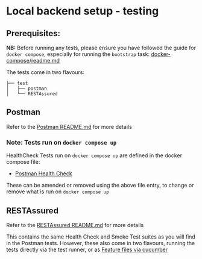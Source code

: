 # Local backend setup - testing

## Prerequisites:
**NB:** Before running any tests, please ensure you have followed the guide for `docker compose`, especially for running the `bootstrap` task:
[docker-compose/readme.md](https://github.com/Backbase/local-backend-setup/blob/main/development/docker-compose/readme.md)

The tests come in two flavours:
```
├── test
│   ├── postman
│   └── RESTAssured     
```

## Postman

Refer to the [Postman README.md](https://github.com/Backbase/local-backend-setup/tree/main/test/postman/README.md) for more details

### Note: Tests run on `docker compose up`
HealthCheck Tests run on `docker compose up` are defined in the docker compose file:
- [Postman Health Check](https://github.com/search?q=repo%3ABackbase%2Flocal-backend-setup%20postman-health-check%3A&type=code)

These can be amended or removed using the above file entry, to change or remove what is run on `docker compose up`

## RESTAssured

Refer to the [RESTAssured README.md](https://github.com/Backbase/local-backend-setup/tree/main/test/RESTAssured/README.md) for more details

This contains the same Health Check and Smoke Test suites as you will find in the Postman tests.
However, these also come in two flavours, running the tests directly via the test runner, or as [Feature files via cucumber](https://cucumber.io/docs/gherkin/reference/)